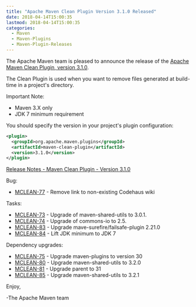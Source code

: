 ```yaml
---
title: "Apache Maven Clean Plugin Version 3.1.0 Released"
date: 2018-04-14T15:00:35
lastmod: 2018-04-14T15:00:35
categories:
  - Maven
  - Maven-Plugins
  - Maven-Plugin-Releases
---
```

The Apache Maven team is pleased to announce the release of the 
[Apache Maven Clean Plugin, version 3.1.0](https://maven.apache.org/plugins/maven-clean-plugin/).

The Clean Plugin is used when you want to remove files generated at build-time
in a project's directory.

Important Note:

 * Maven 3.X only
 * JDK 7 minimum requirement

You should specify the version in your project's plugin configuration:

```xml
<plugin>
  <groupId>org.apache.maven.plugins</groupId>
  <artifactId>maven-clean-plugin</artifactId>
  <version>3.1.0</version>
</plugin>
```

<!-- more -->

[Release Notes - Maven Clean Plugin - Version 3.1.0](https://issues.apache.org/jira/secure/ReleaseNote.jspa?projectId=12317224&version=12337984)

Bug:

 * [MCLEAN-77](https://issues.apache.org/jira/browse/MCLEAN-77) - Remove link to non-existing Codehaus wiki

Tasks:

 * [MCLEAN-73](https://issues.apache.org/jira/browse/MCLEAN-73) - Upgrade of maven-shared-utils to 3.0.1.
 * [MCLEAN-74](https://issues.apache.org/jira/browse/MCLEAN-74) - Upgrade of commons-io to 2.5.
 * [MCLEAN-83](https://issues.apache.org/jira/browse/MCLEAN-83) - Upgrade mave-surefire/failsafe-plugin 2.21.0
 * [MCLEAN-84](https://issues.apache.org/jira/browse/MCLEAN-84) - Lift JDK minimum to JDK 7

Dependency upgrades:

 * [MCLEAN-75](https://issues.apache.org/jira/browse/MCLEAN-75) - Upgrade maven-plugins to version 30
 * [MCLEAN-80](https://issues.apache.org/jira/browse/MCLEAN-80) - Upgrade maven-shared-utils to 3.2.0
 * [MCLEAN-81](https://issues.apache.org/jira/browse/MCLEAN-81) - Upgrade parent to 31
 * [MCLEAN-85](https://issues.apache.org/jira/browse/MCLEAN-85) - Upgrade maven-shared-utils to 3.2.1


Enjoy,

-The Apache Maven team
